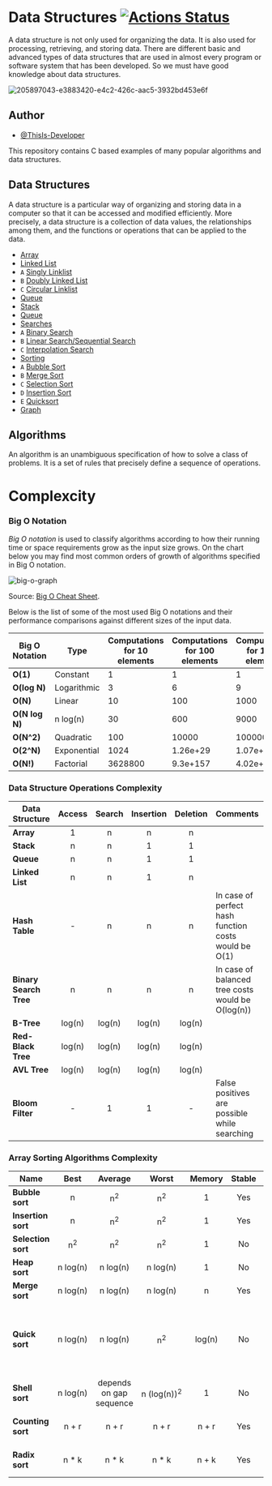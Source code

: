 # Data Structures [![Actions Status](https://github.com/cfgnunes/numerical-methods-python/workflows/build/badge.svg)](https://github.com/ThisIs-Developer/Data-Structure)

A data structure is not only used for organizing the data. It is also used for processing, retrieving, and storing data. There are different basic and advanced types of data structures that are used in almost every program or software system that has been developed. So we must have good knowledge about data structures.

![205897043-e3883420-e4c2-426c-aac5-3932bd453e6f](https://user-images.githubusercontent.com/109382325/215787207-0f6771fe-7a53-4a85-8781-ae5230532aa6.png)


## Author

- [@ThisIs-Developer](https://github.com/ThisIs-Developer)

This repository contains C based examples of many popular algorithms and data structures.

## Data Structures

A data structure is a particular way of organizing and storing data in a computer so that it can
be accessed and modified efficiently. More precisely, a data structure is a collection of data
values, the relationships among them, and the functions or operations that can be applied to
the data.

- [Array](https://github.com/ThisIs-Developer/Data-Structure/tree/main/ARRAY)
- [Linked List](https://github.com/ThisIs-Developer/Data-Structure/tree/main/LINKED%20LIST)
- `A` [Singly Linklist](https://github.com/ThisIs-Developer/Data-Structure/blob/main/LINKED%20LIST/Implemention%20and%20deletion%20of%20singly%20linked%20list.c)
- `B` [Doubly Linked List](src/data-structures/doubly-linked-list)
- `C` [Circular Linklist](https://github.com/ThisIs-Developer/Data-Structure/tree/main/LINKED%20LIST)
- [Queue](https://github.com/ThisIs-Developer/Data-Structure/blob/main/LINKED%20LIST/Insert%20And%20Deletion%20Of%20Doubly%20Linked%20List.c)
- [Stack](https://github.com/ThisIs-Developer/Data-Structure/tree/main/STACK)
- [Queue](https://github.com/ThisIs-Developer/Data-Structure/tree/main/QUEUE)
- [Searches](https://github.com/ThisIs-Developer/Data-Structure/tree/main/SEARCHING%20TECHNIQUES)
- `A` [Binary Search](https://github.com/ThisIs-Developer/Data-Structure/blob/main/SEARCHING%20TECHNIQUES/Binary_Search.c)
- `B` [Linear Search/Sequential Search](https://github.com/ThisIs-Developer/Data-Structure/blob/main/SEARCHING%20TECHNIQUES/Linear_Search_Or_Sequential_Search.c)
- `C` [Interpolation Search](https://github.com/ThisIs-Developer/Data-Structure/blob/main/SEARCHING%20TECHNIQUES/Linear_Search_Or_Sequential_Search.c)
- [Sorting](https://github.com/ThisIs-Developer/Data-Structure/tree/main/SEARCHING%20TECHNIQUES)
- `A` [Bubble Sort](https://github.com/ThisIs-Developer/Data-Structure/tree/main/SORTING%20TECHNIQUES/BUBBLE%20SORT)
- `B` [Merge Sort](https://github.com/ThisIs-Developer/Data-Structure/tree/main/SORTING%20TECHNIQUES/MERGE%20SORT)
- `C` [Selection Sort](https://github.com/ThisIs-Developer/Data-Structure/tree/main/SORTING%20TECHNIQUES/SELECTION%20SORT)
- `D` [Insertion Sort](https://github.com/ThisIs-Developer/Data-Structure/tree/main/SORTING%20TECHNIQUES/INSERTION%20SORT)
- `E` [Quicksort](https://github.com/ThisIs-Developer/Data-Structure/tree/main/SORTING%20TECHNIQUES/QUICK%20SORT)
- [Graph](https://github.com/ThisIs-Developer/Data-Structure/tree/main/GRAPH)

## Algorithms

An algorithm is an unambiguous specification of how to solve a class of problems. It is a set of rules that precisely define a sequence of operations.

# Complexcity

### Big O Notation

_Big O notation_ is used to classify algorithms according to how their running time or space requirements grow as the input size grows.
On the chart below you may find most common orders of growth of algorithms specified in Big O notation.

![big-o-graph](https://user-images.githubusercontent.com/109382325/215787325-1a1cfc3d-d5f4-4888-b3ff-d5345aba2e6d.jpg)


Source: [Big O Cheat Sheet](http://bigocheatsheet.com/).

Below is the list of some of the most used Big O notations and their performance comparisons against different sizes of the input data.

| Big O Notation | Type        | Computations for 10 elements | Computations for 100 elements | Computations for 1000 elements |
| -------------- | ----------- | ---------------------------- | ----------------------------- | ------------------------------ |
| **O(1)**       | Constant    | 1                            | 1                             | 1                              |
| **O(log N)**   | Logarithmic | 3                            | 6                             | 9                              |
| **O(N)**       | Linear      | 10                           | 100                           | 1000                           |
| **O(N log N)** | n log(n)    | 30                           | 600                           | 9000                           |
| **O(N^2)**     | Quadratic   | 100                          | 10000                         | 1000000                        |
| **O(2^N)**     | Exponential | 1024                         | 1.26e+29                      | 1.07e+301                      |
| **O(N!)**      | Factorial   | 3628800                      | 9.3e+157                      | 4.02e+2567                     |

### Data Structure Operations Complexity

| Data Structure         | Access | Search | Insertion | Deletion | Comments                                             |
| ---------------------- | :----: | :----: | :-------: | :------: | :--------------------------------------------------- |
| **Array**              |   1    |   n    |     n     |    n     |                                                      |
| **Stack**              |   n    |   n    |     1     |    1     |                                                      |
| **Queue**              |   n    |   n    |     1     |    1     |                                                      |
| **Linked List**        |   n    |   n    |     1     |    n     |                                                      |
| **Hash Table**         |   -    |   n    |     n     |    n     | In case of perfect hash function costs would be O(1) |
| **Binary Search Tree** |   n    |   n    |     n     |    n     | In case of balanced tree costs would be O(log(n))    |
| **B-Tree**             | log(n) | log(n) |  log(n)   |  log(n)  |                                                      |
| **Red-Black Tree**     | log(n) | log(n) |  log(n)   |  log(n)  |                                                      |
| **AVL Tree**           | log(n) | log(n) |  log(n)   |  log(n)  |                                                      |
| **Bloom Filter**       |   -    |   1    |     1     |    -     | False positives are possible while searching         |

### Array Sorting Algorithms Complexity

| Name               |     Best      |         Average         |            Worst            | Memory | Stable | Comments                                                      |
| ------------------ | :-----------: | :---------------------: | :-------------------------: | :----: | :----: | :------------------------------------------------------------ |
| **Bubble sort**    |       n       |      n<sup>2</sup>      |        n<sup>2</sup>        |   1    |  Yes   |                                                               |
| **Insertion sort** |       n       |      n<sup>2</sup>      |        n<sup>2</sup>        |   1    |  Yes   |                                                               |
| **Selection sort** | n<sup>2</sup> |      n<sup>2</sup>      |        n<sup>2</sup>        |   1    |   No   |                                                               |
| **Heap sort**      | n&nbsp;log(n) |      n&nbsp;log(n)      |        n&nbsp;log(n)        |   1    |   No   |                                                               |
| **Merge sort**     | n&nbsp;log(n) |      n&nbsp;log(n)      |        n&nbsp;log(n)        |   n    |  Yes   |                                                               |
| **Quick sort**     | n&nbsp;log(n) |      n&nbsp;log(n)      |        n<sup>2</sup>        | log(n) |   No   | Quicksort is usually done in-place with O(log(n)) stack space |
| **Shell sort**     | n&nbsp;log(n) | depends on gap sequence | n&nbsp;(log(n))<sup>2</sup> |   1    |   No   |                                                               |
| **Counting sort**  |     n + r     |          n + r          |            n + r            | n + r  |  Yes   | r - biggest number in array                                   |
| **Radix sort**     |    n \* k     |         n \* k          |           n \* k            | n + k  |  Yes   | k - length of longest key                                     |
